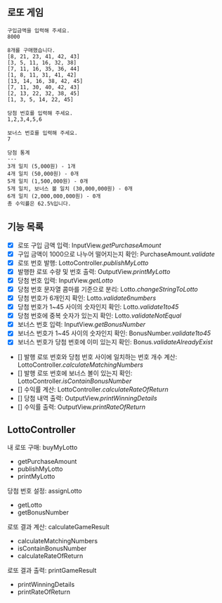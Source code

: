 ## 로또 게임

```
구입금액을 입력해 주세요.
8000

8개를 구매했습니다.
[8, 21, 23, 41, 42, 43] 
[3, 5, 11, 16, 32, 38] 
[7, 11, 16, 35, 36, 44] 
[1, 8, 11, 31, 41, 42] 
[13, 14, 16, 38, 42, 45] 
[7, 11, 30, 40, 42, 43] 
[2, 13, 22, 32, 38, 45] 
[1, 3, 5, 14, 22, 45]

당첨 번호를 입력해 주세요.
1,2,3,4,5,6

보너스 번호를 입력해 주세요.
7

당첨 통계
---
3개 일치 (5,000원) - 1개
4개 일치 (50,000원) - 0개
5개 일치 (1,500,000원) - 0개
5개 일치, 보너스 볼 일치 (30,000,000원) - 0개
6개 일치 (2,000,000,000원) - 0개
총 수익률은 62.5%입니다.
```

## 기능 목록

- [X] 로또 구입 금액 입력: InputView.*getPurchaseAmount*
- [X] 구입 금액이 1000으로 나누어 떨어지는지 확인: PurchaseAmount.*validate*
- [X] 로또 번호 발행: LottoController.*publishMyLotto*
- [X] 발행한 로또 수량 및 번호 출력: OutputView.*printMyLotto*
- [X] 당첨 번호 입력: InputView.*getLotto*
- [X] 당첨 번호 문자열 콤마를 기준으로 분리: Lotto.*changeStringToLotto*
- [X] 당첨 번호가 6개인지 확인: Lotto.*validate6numbers*
- [X] 당첨 번호가 1~45 사이의 숫자인지 확인: Lotto.*validate1to45*
- [X] 당첨 번호에 중복 숫자가 있는지 확인: Lotto.*validateNotEqual*
- [X] 보너스 번호 입력: InputView.*getBonusNumber*
- [X] 보너스 번호가 1~45 사이의 숫자인지 확인: BonusNumber.*validate1to45*
- [X] 보너스 번호가 당첨 번호에 이미 있는지 확인: Bonus.*validateAlreadyExist*
- [] 발행 로또 번호와 당첨 번호 사이에 일치하는 번호 개수 계산: LottoController.*calculateMatchingNumbers*
- [] 발행 로또 번호에 보너스 볼이 있는지 확인: LottoController.*isContainBonusNumber*
- [] 수익률 계산: LottoController.*calculateRateOfReturn*
- [] 당첨 내역 출력: OutputView.*printWinningDetails*
- [] 수익률 출력: OutputView.*printRateOfReturn*

## LottoController

내 로또 구매: buyMyLotto
* getPurchaseAmount
* publishMyLotto
* printMyLotto

당첨 번호 설정: assignLotto
* getLotto
* getBonusNumber

로또 결과 계산: calculateGameResult
* calculateMatchingNumbers
* isContainBonusNumber
* calculateRateOfReturn

로또 결과 출력: printGameResult
* printWinningDetails
* printRateOfReturn